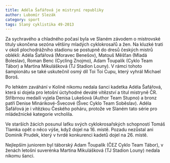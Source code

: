 ```yaml
---
title: Adéla Šafářová je mistryní republiky
author: Lubomír Slezák
category: sport
tags: Slaný cyklistika 49-2013
---
```


Za sychravého a chladného počasí byla ve Slaném závodem o mistrovské tituly ukončena sezóna většiny mladých cyklokrosařů a žen. Na kluzké trati v okolí plochodrážního stadionu se postupně do dresů českých mistrů oblékli: Adéla Šafářová (Moravec Benešov), Matouš Měšťan (Mladá Boleslav), Roman Benc (Cycling Znojmo), Adam Ťoupalík (Cyklo Team Tábor) a Martina Mikulášková (TJ Stadion Louny). V rámci tohoto šampionátu se také uskutečnil osmý díl Toi Toi Cupu, který vyhrál Michael Boroš.

Po lehkém zaváhání v Kolíně nikomu nedala šanci kadetka Adéla Šafářová, která si dojela pro letošní úctyhodné deváté vítězství a titul mistryně ČR. Stříbrnou medaili vyjela Denisa Lukešová (Author Team Stupno) a bronz patří Denise Minárikové-Švecové (Švec Cyklo Team Soběslav). Adéla Šafářová je i vítězkou Českého poháru, protože ve Slaném tato série pro mládežnické kategorie vrcholila.

Ve starších žácích posunul laťku svých cyklokrosařských schopností Tomáš Tlamka opět o něco výše, když dojel na 16. místě. Pozadu nezůstal ani Dominik Prudek, který v tvrdé konkurenci kadetů dojel na 26. místě.

Nejlepším juniorem byl táborský Adam Ťoupalík (ČEZ Cyklo Team Tábor), v ženách letošní suverénka Martina Mikulášková (TJ Stadion Louny) nedala nikomu šanci.